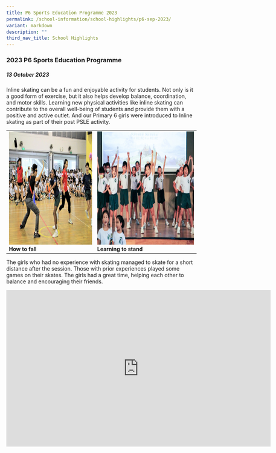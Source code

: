 ```yaml
---
title: P6 Sports Education Programme 2023
permalink: /school-information/school-highlights/p6-sep-2023/
variant: markdown
description: ""
third_nav_title: School Highlights
---
```

### 2023 P6 Sports Education Programme

##### 13 October 2023

Inline skating can be a fun and enjoyable activity for students. Not only is it a good form of exercise, but it also helps develop balance, coordination, and motor skills. Learning new physical activities like inline skating can contribute to the overall well-being of students and provide them with a positive and active outlet. And our Primary 6 girls were introduced to Inline skating as part of their post PSLE activity. 

<table>
<tbody><tr>
		<td><img alt="p6sep01" src="/images/Children's%20Day%202023/primary%206%20vs%20teachers.JPG" style="width:450px;height:300px;"><b>How to fall</b></td>
		<td><img alt="p6sep02" src="/images/Children's%20Day%202023/primary%202%20girls%20presenting%20a%20song%20and%20dance%20for%20us.JPG" style="width:450px;height:300px;"><b>Learning to stand</b></td>
</tr></tbody></table>

The girls who had no experience with skating managed to skate for a short distance after the session. Those with prior experiences played some games on their skates. The girls had a great time, helping each other to balance and encouraging their friends.

<center><iframe allowfullscreen="" allow="accelerometer; autoplay; clipboard-write; encrypted-media; gyroscope; picture-in-picture; web-share" frameborder="0" title="YouTube video player" src="https://www.youtube.com/embed/kEeN3JlLQwM?si=S9_J27S7dBsjk1vL" height="415" width="700"></iframe></center>